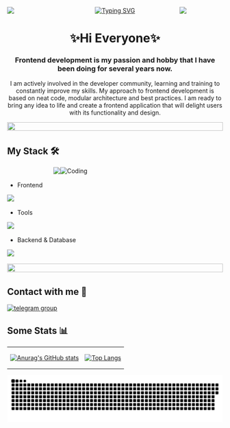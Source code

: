 <div align="center">
  <img align="left" src="https://user-images.githubusercontent.com/65187002/144930161-2f783401-8d27-4fdf-a2f7-cc0ba32f1f1f.gif" width="20%"><img align="right" src="https://user-images.githubusercontent.com/65187002/144930161-2f783401-8d27-4fdf-a2f7-cc0ba32f1f1f.gif" width="20%">
  
  [![Typing SVG](https://readme-typing-svg.demolab.com?font=Satisfy&size=35&pause=1000&color=14ADE9E6&background=A509D100&center=true&vCenter=true&random=false&width=435&lines=Hi+There%F0%9F%91%8B!+I'm+Eduard+Lankov;and+I'm+frontend+developer)](https://git.io/typing-svg)

  <h1 align="center">✨Hi Everyone✨</h1> 
  <h3 align="center">Frontend development is my passion and hobby that I have been doing for several years now.</h3>
  <p align="center">I am actively involved in the developer community, learning and training to constantly improve my skills.
  My approach to frontend development is based on neat code, modular architecture and best practices.
  I am ready to bring any idea to life and create a frontend application that will delight users with its functionality and design.</p>


</div>

<img src="https://i.imgur.com/dBaSKWF.gif" height="20" width="100%">

## My Stack 🛠️

<img align="right" alt="Coding" width="380" src="https://user-images.githubusercontent.com/74038190/229223263-cf2e4b07-2615-4f87-9c38-e37600f8381a.gif">

<div align="right">

![](https://komarev.com/ghpvc/?username=SenSeTioN&color=42BFE9&label=VIEWS👁️&style=for-the-badge)

</div>

- Frontend
<p align="left">
  <a href="https://skillicons.dev">
    <img src="https://skillicons.dev/icons?i=html,css,scss,tailwind,js,ts,react,redux,nextjs&perline=7" />
  </a>
</p>

- Tools
<p align="left">
  <a href="https://skillicons.dev">
    <img src="https://skillicons.dev/icons?i=vscode,figma,git,github,gitlab,webpack,vite&perline=7" />
  </a>
</p>

- Backend & Database
<p align="left">
  <a href="https://skillicons.dev">
    <img src="https://skillicons.dev/icons?i=nodejs,express,mongodb,mysql,postgresql" />
  </a>
</p>

<img src="https://i.imgur.com/dBaSKWF.gif" height="20" width="100%">

## Contact with me 💬
<div id="badges">
    <a href="https://t.me/ISenSaTioNI" target="_blank">
      <img src="https://cdn-icons-png.flaticon.com/512/2111/2111646.png" width="40" height="40" alt="telegram group" />
    </a>
  </div>

## Some Stats 📊

 <table align="center" width="100%" height="100%" >
   <tr>
     <td> 
       
[![Anurag's GitHub stats](https://github-readme-stats.vercel.app/api?username=SenSeTioN&show=reviews,prs_merged,prs_merged_percentage&hide=contribs&show_icons=true&theme=github_dark&border_color=14ADE99A)](https://github.com/SenSeTioN/github-readme-stats) </td>

<td> 
  
[![Top Langs](https://github-readme-stats.vercel.app/api/top-langs/?username=SenSeTioN&size_weight=0.5&count_weight=0.5&layout=donut&theme=github_dark&border_color=14ADE99A)](https://github.com/SenSeTioN/github-readme-stats) </td>
 </tr>
  </table>

<p align="center">
  
   <img width="600" src="assets/github-snake.svg" alt="snake"/>
   
</p>
